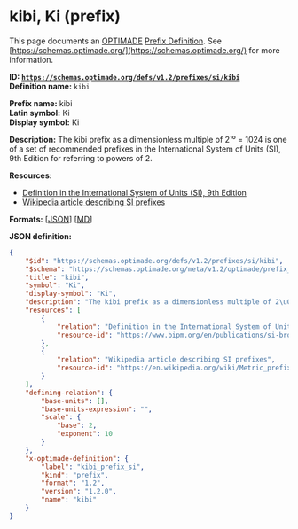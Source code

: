 # kibi, Ki (prefix)

This page documents an [OPTIMADE](https://www.optimade.org/) [Prefix Definition](https://schemas.optimade.org/#definitions). See [https://schemas.optimade.org/](https://schemas.optimade.org/) for more information.

**ID: [`https://schemas.optimade.org/defs/v1.2/prefixes/si/kibi`](https://schemas.optimade.org/defs/v1.2/prefixes/si/kibi.md)**  
**Definition name:** `kibi`

**Prefix name:** kibi  
**Latin symbol:** Ki  
**Display symbol:** Ki  
  
**Description:** The kibi prefix as a dimensionless multiple of 2¹⁰ = 1024 is one of a set of recommended prefixes in the International System of Units (SI), 9th Edition for referring to powers of 2.



**Resources:**

- [Definition in the International System of Units (SI), 9th Edition](https://www.bipm.org/en/publications/si-brochure)
- [Wikipedia article describing SI prefixes](https://en.wikipedia.org/wiki/Metric_prefix)


**Formats:** [[JSON](kibi.json)] [[MD](kibi.md)]

**JSON definition:**

``` json
{
    "$id": "https://schemas.optimade.org/defs/v1.2/prefixes/si/kibi",
    "$schema": "https://schemas.optimade.org/meta/v1.2/optimade/prefix_definition.json",
    "title": "kibi",
    "symbol": "Ki",
    "display-symbol": "Ki",
    "description": "The kibi prefix as a dimensionless multiple of 2\u00b9\u2070 = 1024 is one of a set of recommended prefixes in the International System of Units (SI), 9th Edition for referring to powers of 2.",
    "resources": [
        {
            "relation": "Definition in the International System of Units (SI), 9th Edition",
            "resource-id": "https://www.bipm.org/en/publications/si-brochure"
        },
        {
            "relation": "Wikipedia article describing SI prefixes",
            "resource-id": "https://en.wikipedia.org/wiki/Metric_prefix"
        }
    ],
    "defining-relation": {
        "base-units": [],
        "base-units-expression": "",
        "scale": {
            "base": 2,
            "exponent": 10
        }
    },
    "x-optimade-definition": {
        "label": "kibi_prefix_si",
        "kind": "prefix",
        "format": "1.2",
        "version": "1.2.0",
        "name": "kibi"
    }
}
```